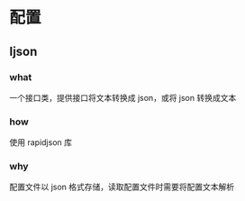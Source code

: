# 配置
## Ijson
### what
一个接口类，提供接口将文本转换成 json，或将 json 转换成文本
### how
使用 rapidjson 库
### why
配置文件以 json 格式存储，读取配置文件时需要将配置文本解析